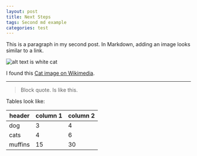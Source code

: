 ```yaml
---
layout: post
title: Next Steps
tags: Second md example
categories: test
---
```


This is a paragraph in my second post.
In Markdown, adding an image looks similar to a link.

![alt text is white cat](https://upload.wikimedia.org/wikipedia/commons/thumb/b/b1/VAN_CAT.png/480px-VAN-CAT.png)

I found this [Cat image on Wikimedia](https://commons.wikimedia.org/wiki/File:VAN_CAT.png).

-----------

> Block quote.
> Is like this.
>

Tables look like:

| header | column 1 | column 2 |
| --- | --- | --- |
| dog| 3 | 4 |
| cats | 4 | 6 |
| muffins | 15 | 30 |
